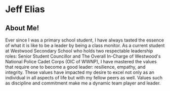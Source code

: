# Jeff Elias
## About Me!
Ever since I was a primary school student, I have always tasted the essence of what it is like to be a leader by being a class monitor. As a current student at Westwood Secondary School who holds two respectable leadership roles: Senior Student Councillor and The Overall In-Charge of Westwood's National Police Cadet Corps (OIC of WWNP), I have mastered the values that require one to become a good leader: resilience, empathy, and integrity. These values have impacted my desire to excel not only as an individual in all aspects of life but with my fellow peers as well. Values such as discipline and commitment make me a dynamic team player and leader.

